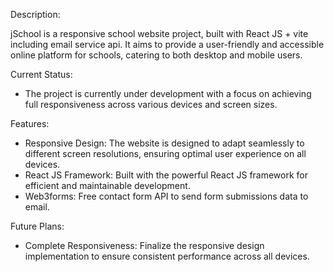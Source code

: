 Description:

jSchool is a responsive school website project, built with React JS + vite including email service api. It aims to provide a user-friendly and accessible online platform for schools, catering to both desktop and mobile users.

Current Status:
- The project is currently under development with a focus on achieving full responsiveness across various devices and screen sizes.

Features:
- Responsive Design: The website is designed to adapt seamlessly to different screen resolutions, ensuring optimal user experience on all devices.
- React JS Framework: Built with the powerful React JS framework for efficient and maintainable development.
- Web3forms: Free contact form API to send form submissions data to email.

Future Plans:
- Complete Responsiveness: Finalize the responsive design implementation to ensure consistent performance across all devices.